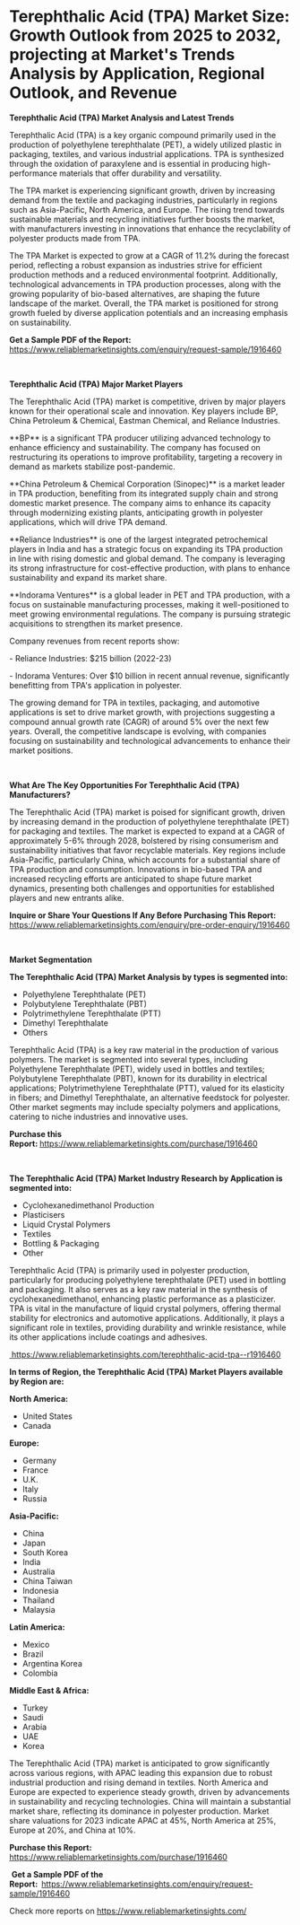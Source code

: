 <p><h1>Terephthalic Acid (TPA) Market Size: Growth Outlook from 2025 to 2032, projecting at Market's Trends Analysis by Application, Regional Outlook, and Revenue</h1></p><p><strong>Terephthalic Acid (TPA) Market Analysis and Latest Trends</strong></p>
<p><p>Terephthalic Acid (TPA) is a key organic compound primarily used in the production of polyethylene terephthalate (PET), a widely utilized plastic in packaging, textiles, and various industrial applications. TPA is synthesized through the oxidation of paraxylene and is essential in producing high-performance materials that offer durability and versatility.</p><p>The TPA market is experiencing significant growth, driven by increasing demand from the textile and packaging industries, particularly in regions such as Asia-Pacific, North America, and Europe. The rising trend towards sustainable materials and recycling initiatives further boosts the market, with manufacturers investing in innovations that enhance the recyclability of polyester products made from TPA.</p><p>The TPA Market is expected to grow at a CAGR of 11.2% during the forecast period, reflecting a robust expansion as industries strive for efficient production methods and a reduced environmental footprint. Additionally, technological advancements in TPA production processes, along with the growing popularity of bio-based alternatives, are shaping the future landscape of the market. Overall, the TPA market is positioned for strong growth fueled by diverse application potentials and an increasing emphasis on sustainability.</p></p>
<p><strong>Get a Sample PDF of the Report:&nbsp;</strong> <a href="https://www.reliablemarketinsights.com/enquiry/request-sample/1916460?utm_campaign=1558&utm_medium=2&utm_source=Github&utm_content=ia&utm_term=03042025&utm_id=terephthalic-acid-tpa">https://www.reliablemarketinsights.com/enquiry/request-sample/1916460</a></p>
<p>&nbsp;</p>
<p><strong>Terephthalic Acid (TPA) Major Market Players</strong></p>
<p><p>The Terephthalic Acid (TPA) market is competitive, driven by major players known for their operational scale and innovation. Key players include BP, China Petroleum & Chemical, Eastman Chemical, and Reliance Industries. </p><p>**BP** is a significant TPA producer utilizing advanced technology to enhance efficiency and sustainability. The company has focused on restructuring its operations to improve profitability, targeting a recovery in demand as markets stabilize post-pandemic.</p><p>**China Petroleum & Chemical Corporation (Sinopec)** is a market leader in TPA production, benefiting from its integrated supply chain and strong domestic market presence. The company aims to enhance its capacity through modernizing existing plants, anticipating growth in polyester applications, which will drive TPA demand.</p><p>**Reliance Industries** is one of the largest integrated petrochemical players in India and has a strategic focus on expanding its TPA production in line with rising domestic and global demand. The company is leveraging its strong infrastructure for cost-effective production, with plans to enhance sustainability and expand its market share.</p><p>**Indorama Ventures** is a global leader in PET and TPA production, with a focus on sustainable manufacturing processes, making it well-positioned to meet growing environmental regulations. The company is pursuing strategic acquisitions to strengthen its market presence.</p><p>Company revenues from recent reports show:</p><p>- Reliance Industries: $215 billion (2022-23)</p><p>- Indorama Ventures: Over $10 billion in recent annual revenue, significantly benefitting from TPA's application in polyester.</p><p>The growing demand for TPA in textiles, packaging, and automotive applications is set to drive market growth, with projections suggesting a compound annual growth rate (CAGR) of around 5% over the next few years. Overall, the competitive landscape is evolving, with companies focusing on sustainability and technological advancements to enhance their market positions.</p></p>
<p>&nbsp;</p>
<p><strong>What Are The Key Opportunities For Terephthalic Acid (TPA) Manufacturers?</strong></p>
<p><p>The Terephthalic Acid (TPA) market is poised for significant growth, driven by increasing demand in the production of polyethylene terephthalate (PET) for packaging and textiles. The market is expected to expand at a CAGR of approximately 5-6% through 2028, bolstered by rising consumerism and sustainability initiatives that favor recyclable materials. Key regions include Asia-Pacific, particularly China, which accounts for a substantial share of TPA production and consumption. Innovations in bio-based TPA and increased recycling efforts are anticipated to shape future market dynamics, presenting both challenges and opportunities for established players and new entrants alike.</p></p>
<p><strong>Inquire or Share Your Questions If Any Before Purchasing This Report:</strong> <a href="https://www.reliablemarketinsights.com/enquiry/pre-order-enquiry/1916460?utm_campaign=1558&utm_medium=2&utm_source=Github&utm_content=ia&utm_term=03042025&utm_id=terephthalic-acid-tpa">https://www.reliablemarketinsights.com/enquiry/pre-order-enquiry/1916460</a></p>
<p>&nbsp;</p>
<p><strong>Market Segmentation</strong></p>
<p><strong>The Terephthalic Acid (TPA) Market Analysis by types is segmented into:</strong></p>
<p><ul><li>Polyethylene Terephthalate (PET)</li><li>Polybutylene Terephthalate (PBT)</li><li>Polytrimethylene Terephthalate (PTT)</li><li>Dimethyl Terephthalate</li><li>Others</li></ul></p>
<p><p>Terephthalic Acid (TPA) is a key raw material in the production of various polymers. The market is segmented into several types, including Polyethylene Terephthalate (PET), widely used in bottles and textiles; Polybutylene Terephthalate (PBT), known for its durability in electrical applications; Polytrimethylene Terephthalate (PTT), valued for its elasticity in fibers; and Dimethyl Terephthalate, an alternative feedstock for polyester. Other market segments may include specialty polymers and applications, catering to niche industries and innovative uses.</p></p>
<p><strong>Purchase this Report:&nbsp;</strong><a href="https://www.reliablemarketinsights.com/purchase/1916460?utm_campaign=1558&utm_medium=2&utm_source=Github&utm_content=ia&utm_term=03042025&utm_id=terephthalic-acid-tpa">https://www.reliablemarketinsights.com/purchase/1916460</a></p>
<p>&nbsp;</p>
<p><strong>The Terephthalic Acid (TPA) Market Industry Research by Application is segmented into:</strong></p>
<p><ul><li>Cyclohexanedimethanol Production</li><li>Plasticisers</li><li>Liquid Crystal Polymers</li><li>Textiles</li><li>Bottling & Packaging</li><li>Other</li></ul></p>
<p><p>Terephthalic Acid (TPA) is primarily used in polyester production, particularly for producing polyethylene terephthalate (PET) used in bottling and packaging. It also serves as a key raw material in the synthesis of cyclohexanedimethanol, enhancing plastic performance as a plasticizer. TPA is vital in the manufacture of liquid crystal polymers, offering thermal stability for electronics and automotive applications. Additionally, it plays a significant role in textiles, providing durability and wrinkle resistance, while its other applications include coatings and adhesives.</p></p>
<p><a href="https://www.reliablemarketinsights.com/terephthalic-acid-tpa--r1916460?utm_campaign=1558&utm_medium=2&utm_source=Github&utm_content=ia&utm_term=03042025&utm_id=terephthalic-acid-tpa">&nbsp;https://www.reliablemarketinsights.com/terephthalic-acid-tpa--r1916460</a></p>
<p><strong>In terms of Region, the Terephthalic Acid (TPA) Market Players available by Region are:</strong></p>
<p>
    <p> <strong> North America: </strong>
        <ul>
            <li>United States</li>
            <li>Canada</li>
        </ul>
        </p> 
    <p> <strong> Europe: </strong>
        <ul>
            <li>Germany</li>
            <li>France</li>
            <li>U.K.</li>
            <li>Italy</li>
            <li>Russia</li>
        </ul>
        </p> 
    <p> <strong> Asia-Pacific: </strong>
        <ul>
            <li>China</li>
            <li>Japan</li>
            <li>South Korea</li>
            <li>India</li>
            <li>Australia</li>
            <li>China Taiwan</li>
            <li>Indonesia</li>
            <li>Thailand</li>
            <li>Malaysia</li>
        </ul>
        </p> 
    <p> <strong> Latin America: </strong>
        <ul>
            <li>Mexico</li>
            <li>Brazil</li>
            <li>Argentina Korea</li>
            <li>Colombia</li>
        </ul>
        </p> 
    <p> <strong> Middle East & Africa: </strong>
        <ul>
            <li>Turkey</li>
            <li>Saudi</li>
            <li>Arabia</li>
            <li>UAE</li>
            <li>Korea</li>
        </ul>
    </p>
    </p>
<p><p>The Terephthalic Acid (TPA) market is anticipated to grow significantly across various regions, with APAC leading this expansion due to robust industrial production and rising demand in textiles. North America and Europe are expected to experience steady growth, driven by advancements in sustainability and recycling technologies. China will maintain a substantial market share, reflecting its dominance in polyester production. Market share valuations for 2023 indicate APAC at 45%, North America at 25%, Europe at 20%, and China at 10%.</p></p>
<p><strong>Purchase this Report: </strong><a href="https://www.reliablemarketinsights.com/purchase/1916460?utm_campaign=1558&utm_medium=2&utm_source=Github&utm_content=ia&utm_term=03042025&utm_id=terephthalic-acid-tpa">https://www.reliablemarketinsights.com/purchase/1916460</a></p>
<p>&nbsp;<strong>Get a Sample PDF of the Report:&nbsp;&nbsp;</strong><a href="https://www.reliablemarketinsights.com/enquiry/request-sample/1916460?utm_campaign=1558&utm_medium=2&utm_source=Github&utm_content=ia&utm_term=03042025&utm_id=terephthalic-acid-tpa">https://www.reliablemarketinsights.com/enquiry/request-sample/1916460</a></p>
<p><strong></strong></p>
<p>Check more reports on <a href="https://www.reliablemarketinsights.com/?utm_campaign=1558&utm_medium=2&utm_source=Github&utm_content=ia&utm_term=03042025&utm_id=terephthalic-acid-tpa">https://www.reliablemarketinsights.com/</a></p>